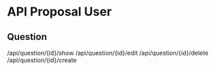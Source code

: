 API Proposal User
=================

Question
--------

/api/question/{id}/show
/api/question/{id}/edit
/api/question/{id}/delete
/api/question/{id}/create